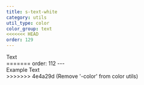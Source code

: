 ```yaml
---
title: s-text-white
category: utils
util_type: color
color_group: text
<<<<<<< HEAD
order: 129
---
```

<div class="s-text-white s-bg-black">Text</div>
=======
order: 112
---
<div class="s-text-white">Example Text</div>
>>>>>>> 4e4a29d (Remove '-color' from  color utils)
